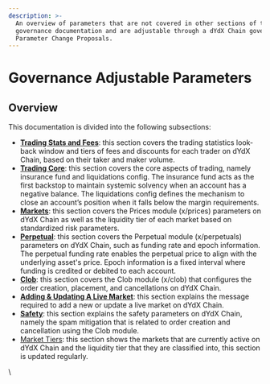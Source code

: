 ```yaml
---
description: >-
  An overview of parameters that are not covered in other sections of the
  governance documentation and are adjustable through a dYdX Chain governance
  Parameter Change Proposals.
---
```


# Governance Adjustable Parameters

## Overview

This documentation is divided into the following subsections:

* [**Trading Stats and Fees**](https://app.gitbook.com/o/-MeNgGQU0ucT2xo4s8-T/s/cSd7APxHbsYMlFFAeIMP/\~/changes/38/dydx-chain-modules-and-parameters/governance-adjustable-parameters/trading-stats-and-fees): this section covers the trading statistics look-back window and tiers of fees and discounts for each trader on dYdX Chain, based on their taker and maker volume.
* [**Trading Core**](https://app.gitbook.com/o/-MeNgGQU0ucT2xo4s8-T/s/cSd7APxHbsYMlFFAeIMP/\~/changes/38/dydx-chain-modules-and-parameters/governance-adjustable-parameters/trading-core): this section covers the core aspects of trading, namely insurance fund and liquidations config. The insurance fund acts as the first backstop to maintain systemic solvency when an account has a negative balance. The liquidations config defines the mechanism to close an account’s position when it falls below the margin requirements.&#x20;
* [**Markets**](https://app.gitbook.com/o/-MeNgGQU0ucT2xo4s8-T/s/cSd7APxHbsYMlFFAeIMP/\~/changes/38/dydx-chain-modules-and-parameters/governance-adjustable-parameters/markets): this section covers the Prices module (x/prices) parameters on dYdX Chain as well as the liquidity tier of each market based on standardized risk parameters.
* [**Perpetual**](https://app.gitbook.com/o/-MeNgGQU0ucT2xo4s8-T/s/cSd7APxHbsYMlFFAeIMP/\~/changes/38/dydx-chain-modules-and-parameters/governance-adjustable-parameters/perpetual): this section covers the Perpetual module (x/perpetuals) parameters on dYdX Chain, such as funding rate and epoch information. The perpetual funding rate enables the perpetual price to align with the underlying asset's price. Epoch information is a fixed interval where funding is credited or debited to each account.
* [**Clob**](https://app.gitbook.com/o/-MeNgGQU0ucT2xo4s8-T/s/cSd7APxHbsYMlFFAeIMP/\~/changes/38/dydx-chain-modules-and-parameters/governance-adjustable-parameters/clob): this section covers the Clob module (x/clob) that configures the order creation, placement, and cancellations on dYdX Chain.&#x20;
* [**Adding & Updating A Live Market**](https://app.gitbook.com/o/-MeNgGQU0ucT2xo4s8-T/s/cSd7APxHbsYMlFFAeIMP/\~/changes/38/dydx-chain-modules-and-parameters/governance-adjustable-parameters/adding-and-updating-a-live-market): this section explains the message required to add a new or update a live market on dYdX Chain.
* [**Safety**](https://app.gitbook.com/o/-MeNgGQU0ucT2xo4s8-T/s/cSd7APxHbsYMlFFAeIMP/\~/changes/38/dydx-chain-modules-and-parameters/governance-adjustable-parameters/safety): this section explains the safety parameters on dYdX Chain, namely the spam mitigation that is related to order creation and cancellation using the Clob module.
* [Market Tiers](https://app.gitbook.com/o/-MeNgGQU0ucT2xo4s8-T/s/cSd7APxHbsYMlFFAeIMP/\~/changes/38/dydx-chain-modules-and-parameters/governance-adjustable-parameters/market-tiers): this section shows the markets that are currently active on dYdX Chain and the liquidity tier that they are classified into, this section is updated regularly.&#x20;

\
